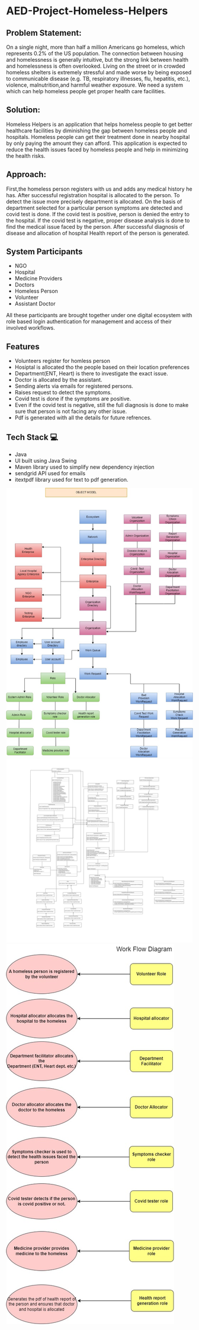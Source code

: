 # AED-Project-Homeless-Helpers

## Problem Statement:
On a single night, more than half a million Americans go homeless, which represents 0.2% of the US population.
The connection between housing and homelessness is generally intuitive, but the strong link between health and homelessness is often overlooked.
Living on the street or in crowded homeless shelters is extremely stressful and made worse by being exposed to communicable disease 
(e.g. TB, respiratory illnesses, flu, hepatitis, etc.), violence, malnutrition,and harmful weather exposure.
We need a system which can help homeless people get proper health care facilities.

## Solution:
Homeless Helpers is an application that helps homeless people to get better healthcare facilities by diminishing the gap between homeless people and hospitals.
Homeless people can get their treatment done in nearby hospital by only paying the amount they can afford.
This application is expected to reduce the health issues faced by homeless people and help in minimizing the health risks.


## Approach:

First,the homeless person registers with us and adds any medical history he has. After successful registration hospital is allocated to the person.
To detect the issue more precisely department is allocated. On the basis of department selected for a particular person symptoms are detected 
and covid test is done.
If the covid test is positive, person  is denied the entry to the hospital.
If the covid test is negative, proper disease analysis is done to find the medical issue faced by the person.
After successful diagnosis of disease and allocation of hospital Health report of the person is generated.



## System Participants
- NGO
- Hospital 
- Medicine Providers
- Doctors
- Homeless Person
- Volunteer
- Assistant Doctor

All these participants are brought together under one digital ecosystem with role based login authentication for management and access of their involved workflows.

## Features

- Volunteers register for homless person
- Hosiptal is allocated tho the people based on their location preferences
- Department(ENT, Heart) is there to investigate the exact issue.
- Doctor is allocated by the assistant.
- Sending alerts via emails for registered persons.
- Raises request to detect the symptoms.
- Covid test is done if the symptoms are positive.
- Even if the covid test is negative, still the full diagnosis is done to make sure that person is not facing any other issue.
- Pdf is generated with all the details for future refrences.


## Tech Stack 💻 

- Java
- UI built using Java Swing
- Maven library used to simplify new dependency injection
- sendgrid API used for emails
- itextpdf library used for text to pdf generation.


![Object Model](object-model.jpg)
![Class Diagram](class-diagram.jpg)
![Workflow Diagram](workflow-diagram.jpg)
